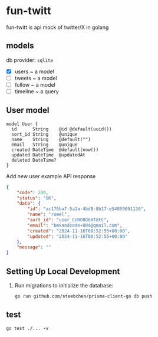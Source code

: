 # fun-twitt
fun-twitt is api mock of twitter/X in golang


## models

db provider: `sqlite`

- [X] users  ~ a model
- [ ] tweets ~ a model 
- [ ] follow ~ a model
- [ ] timeline ~ a query 

## User model

```prisma
model User {
  id      String    @id @default(uuid())
  sort_id String    @unique
  name    String    @default("")
  email   String    @unique
  created DateTime  @default(now())
  updated DateTime  @updatedAt
  deleted DateTime?
}
```

Add new user example API response 

```json
{
    "code": 200,
    "status": "OK",
    "data": {
        "id": "ac176ba7-5a2a-4bd8-8b17-e54059691136",
        "name": "romel",
        "sort_id": "user_CUHO8G6XT8tC",
        "email": "bmxandcode+004@gmail.com",
        "created": "2024-11-16T00:52:55+00:00",
        "updated": "2024-11-16T00:52:55+00:00"
    },
    "message": ""
}
```




## Setting Up Local Development

1. Run migrations to initialize the database:
   ```bash
   go run github.com/steebchen/prisma-client-go db push


## test

`go test ./... -v` 



